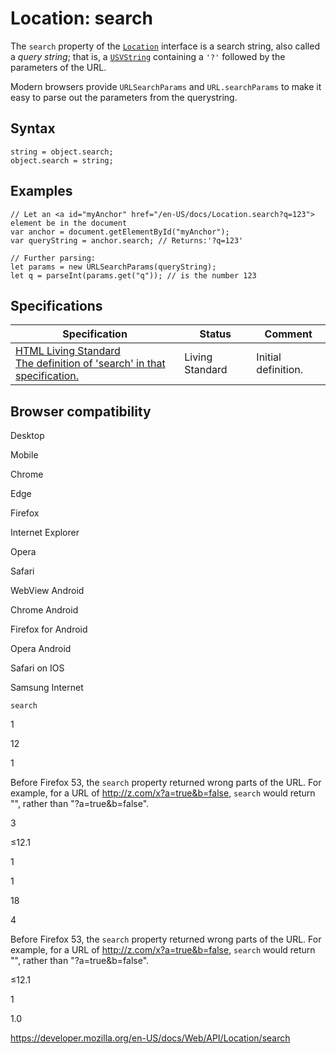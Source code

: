 # Location: search

The `search` property of the [`Location`](../location) interface is a search string, also called a _query string_; that is, a [`USVString`](../usvstring) containing a `'?'` followed by the parameters of the URL.

Modern browsers provide `URLSearchParams` and `URL.searchParams` to make it easy to parse out the parameters from the querystring.

## Syntax

    string = object.search;
    object.search = string;

## Examples

    // Let an <a id="myAnchor" href="/en-US/docs/Location.search?q=123"> element be in the document
    var anchor = document.getElementById("myAnchor");
    var queryString = anchor.search; // Returns:'?q=123'

    // Further parsing:
    let params = new URLSearchParams(queryString);
    let q = parseInt(params.get("q")); // is the number 123

## Specifications

<table><thead><tr class="header"><th>Specification</th><th>Status</th><th>Comment</th></tr></thead><tbody><tr class="odd"><td><a href="https://html.spec.whatwg.org/multipage/#dom-location-search">HTML Living Standard<br />
<span class="small">The definition of 'search' in that specification.</span></a></td><td><span class="spec-living">Living Standard</span></td><td>Initial definition.</td></tr></tbody></table>

## Browser compatibility

Desktop

Mobile

Chrome

Edge

Firefox

Internet Explorer

Opera

Safari

WebView Android

Chrome Android

Firefox for Android

Opera Android

Safari on IOS

Samsung Internet

`search`

1

12

1

Before Firefox 53, the `search` property returned wrong parts of the URL. For example, for a URL of http://z.com/x?a=true&b=false, `search` would return "", rather than "?a=true&b=false".

3

≤12.1

1

1

18

4

Before Firefox 53, the `search` property returned wrong parts of the URL. For example, for a URL of http://z.com/x?a=true&b=false, `search` would return "", rather than "?a=true&b=false".

≤12.1

1

1.0

<a href="https://developer.mozilla.org/en-US/docs/Web/API/Location/search" class="_attribution-link">https://developer.mozilla.org/en-US/docs/Web/API/Location/search</a>
